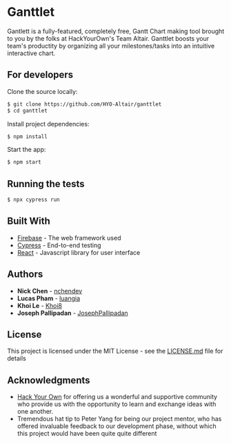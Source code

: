 # Ganttlet

Gantlett is a fully-featured, completely free, Gantt Chart making tool brought to you by the folks at HackYourOwn's Team Altair. Ganttlet boosts your team's productity by organizing all your milestones/tasks into an intuitive interactive chart.

## For developers

Clone the source locally:

```sh
$ git clone https://github.com/HYO-Altair/ganttlet
$ cd ganttlet
```

Install project dependencies:

```sh
$ npm install
```
Start the app:

```sh
$ npm start
```

## Running the tests

```sh
$ npx cypress run
```


## Built With

* [Firebase](https://firebase.google.com/) - The web framework used
* [Cypress](https://www.cypress.io/) - End-to-end testing
* [React](https://reactjs.org/) - Javascript library for user interface


## Authors

* **Nick Chen** - [nchendev](https://github.com/nchendev)
* **Lucas Pham** - [luangia](https://github.com/luangia)
* **Khoi Le** - [Khoi8](https://github.com/Khoi8)
* **Joseph Pallipadan** - [JosephPallipadan](https://github.com/JosephPallipadan)


## License

This project is licensed under the MIT License - see the [LICENSE.md](LICENSE.md) file for details

## Acknowledgments
* [Hack Your Own](https://hackyourown.org/) for offering us a wonderful and supportive community who provide us with the opportunity to learn and exchange ideas with one another.
* Tremendous hat tip to Peter Yang for being our project mentor, who has offered invaluable feedback to our development phase, without which this project would have been quite quite different
